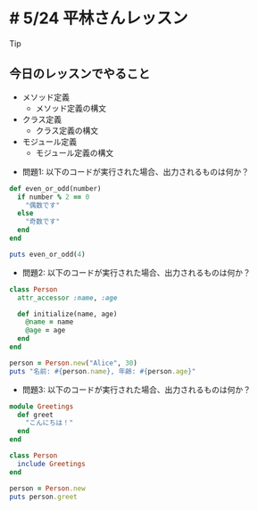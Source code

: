 # # 5/24 平林さんレッスン

> [!TIP]
> 
> ## 今日のレッスンでやること
> - メソッド定義
>   - メソッド定義の構文
> - クラス定義
>   - クラス定義の構文
> - モジュール定義
>   - モジュール定義の構文

- 問題1: 以下のコードが実行された場合、出力されるものは何か？
```ruby
def even_or_odd(number)
  if number % 2 == 0
    "偶数です"
  else
    "奇数です"
  end
end

puts even_or_odd(4)
```

- 問題2: 以下のコードが実行された場合、出力されるものは何か？
```ruby
class Person
  attr_accessor :name, :age

  def initialize(name, age)
    @name = name
    @age = age
  end
end

person = Person.new("Alice", 30)
puts "名前: #{person.name}, 年齢: #{person.age}" 
```

- 問題3: 以下のコードが実行された場合、出力されるものは何か？
```ruby
module Greetings
  def greet
    "こんにちは！"
  end
end

class Person
  include Greetings
end

person = Person.new
puts person.greet
```

